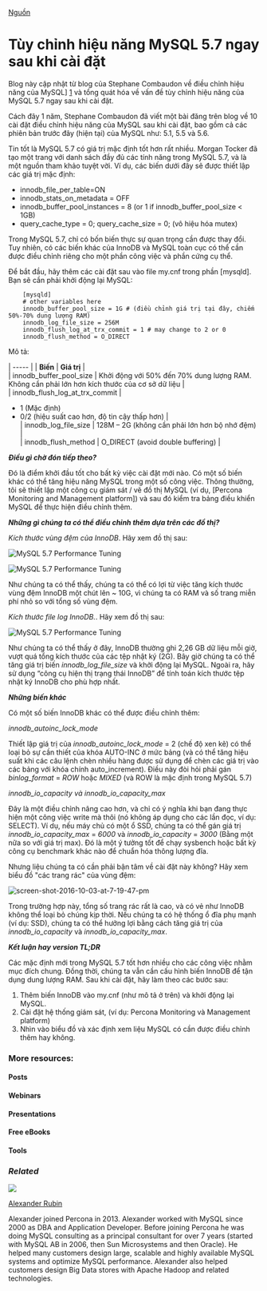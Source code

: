 
[Nguồn](https://www.percona.com/blog/2016/10/12/mysql-5-7-performance-tuning-immediately-after-installation/ "Permalink to MySQL 5.7 Performance Tuning Immediately After Installation")

# Tùy chỉnh hiệu năng MySQL 5.7 ngay sau khi cài đặt

Blog này cập nhật từ blog của Stephane Combaudon về điều chỉnh hiệu năng của MySQL] [1] và tổng quát hóa về vấn đề tùy chỉnh hiệu năng của MySQL 5.7 ngay sau khi cài đặt.

Cách đây 1 năm, Stephane Combaudon đã viết một bài đăng trên blog về 10 cài đặt điều chỉnh hiệu năng của MySQL sau khi cài đặt, bao gồm cả các phiên bản trước đây (hiện tại) của MySQL như: 5.1, 5.5 và 5.6.

Tin tốt là MySQL 5.7 có giá trị mặc định tốt hơn rất nhiều. Morgan Tocker đã tạo một trang với danh sách đầy đủ các tính năng trong MySQL 5.7, và là một nguồn tham khảo tuyệt vời. Ví dụ, các biến dưới đây sẽ được thiết lập các giá trị mặc định: 

* innodb_file_per_table=ON
* innodb_stats_on_metadata = OFF
* innodb_buffer_pool_instances = 8 (or 1 if innodb_buffer_pool_size < 1GB)
* query_cache_type = 0; query_cache_size = 0; (vô hiệu hóa mutex)

Trong MySQL 5.7, chỉ có bốn biến thực sự quan trọng cần được thay đổi. Tuy nhiên, có các biến khác của InnoDB và MySQL toàn cục có thể cần được điều chỉnh riêng cho một phần công việc và phần cứng cụ thể.

Để bắt đầu, hãy thêm các cài đặt sau vào file my.cnf trong phần [mysqld]. Bạn sẽ cần phải khởi động lại MySQL:

```
    [mysqld]
    # other variables here
    innodb_buffer_pool_size = 1G # (điều chỉnh giá trị tại đây, chiếm 50%-70% dung lượng RAM)
    innodb_log_file_size = 256M
    innodb_flush_log_at_trx_commit = 1 # may change to 2 or 0
    innodb_flush_method = O_DIRECT
```
Mô tả:

| ----- |
| **Biến** |  **Giá trị** |  
| innodb_buffer_pool_size |  Khởi động với 50% đến 70% dung lượng RAM. Không cần phải lớn hơn kích thước của cơ sở dữ liệu |  
| innodb_flush_log_at_trx_commit | 

* 1   (Mặc định)
* 0/2 (hiệu suất cao hơn, độ tin cậy thấp hơn)
 |  
| innodb_log_file_size |  128M – 2G (không cần phải lớn hơn bộ nhớ đệm) |  
| innodb_flush_method |  O_DIRECT (avoid double buffering) | 

_**Điều gì chờ đón tiếp theo?**_

Đó là điểm khởi đầu tốt cho bất kỳ việc cài đặt mới nào. Có một số biến khác có thể tăng hiệu năng MySQL trong một số công việc. Thông thường, tôi sẽ thiết lập một công cụ giám sát / vẽ đồ thị MySQL (ví dụ, [Percona Monitoring and Management platform]) và sau đó kiểm tra bảng điều khiển MySQL để thực hiện điều chỉnh thêm.

_**Những gì chúng ta có thể điều chỉnh thêm dựa trên các đồ thị?**_

_Kích thước vùng đệm của InnoDB_. Hãy xem đồ thị sau:

![MySQL 5.7 Performance Tuning][4]

![MySQL 5.7 Performance Tuning][5]

Như chúng ta có thể thấy, chúng ta có thể có lợi từ việc tăng kích thước vùng đệm InnoDB một chút lên ~ 10G, vì chúng ta có RAM và số trang miễn phí nhỏ so với tổng số vùng đệm.

_Kích thước file log InnoDB._. Hãy xem đồ thị sau:

![MySQL 5.7 Performance Tuning][6]

Như chúng ta có thể thấy ở đây, InnoDB thường ghi 2,26 GB dữ liệu mỗi giờ, vượt quá tổng kích thước của các tệp nhật ký (2G). Bây giờ chúng ta có thể tăng giá trị biến _innodb_log_file_size_ và khởi động lại MySQL. Ngoài ra, hãy sử dụng “công cụ hiện thị trạng thái InnoDB” để tính toán kích thước tệp nhật ký InnoDB cho phù hợp nhất.

_**Những biến khác**_

Có một số biến InnoDB khác có thể được điều chỉnh thêm:

_innodb_autoinc_lock_mode_

Thiết lập giá trị của _innodb_autoinc_lock_mode_ = 2 (chế độ xen kẽ) có thể loại bỏ sự cần thiết của khóa AUTO-INC ở mức bảng (và có thể tăng hiệu suất khi các câu lệnh chèn nhiều hàng được sử dụng để chèn các giá trị vào các bảng với khóa chính auto_increment). Điều này đòi hỏi phải gán  _binlog_format_ = _ROW_ hoặc _MIXED_ (và ROW là mặc định trong MySQL 5.7)

_innodb_io_capacity _và_ innodb_io_capacity_max_

Đây là một điều chỉnh nâng cao hơn, và chỉ có ý nghĩa khi bạn đang thực hiện một công việc write mà thôi (nó không áp dụng cho các lần đọc, ví dụ: SELECT). Ví dụ, nếu máy chủ có một ổ SSD, chúng ta có thể gán giá trị _innodb_io_capacity_max_ = _6000_ và _innodb_io_capacity_ = _3000_ (Bằng một nữa so với giá trị max). Đó là một ý tưởng tốt để chạy sysbench hoặc bất kỳ công cụ benchmark khác nào để chuẩn hóa thông lượng đĩa.

Nhưng liệu chúng ta có cần phải bận tâm về cài đặt này không? Hãy xem biểu đồ "các trang rác" của vùng đệm:

![screen-shot-2016-10-03-at-7-19-47-pm][10]

Trong trường hợp này, tổng số trang rác rất là cao, và có vẻ như InnoDB không thể loại bỏ chúng kịp thời. Nếu chúng ta có hệ thống ổ đĩa phụ mạnh (ví dụ:  SSD), chúng ta có thể hưởng lợi bằng cách tăng giá trị của _innodb_io_capacity_ và _innodb_io_capacity_max_.

_**Kết luận hay version TL;DR**_

Các mặc định mới trong MySQL 5.7 tốt hơn nhiều cho các công việc nhằm mục đích chung. Đồng thời, chúng ta vẫn cần cấu hình biến InnoDB để tận dụng dung lượng RAM. Sau khi cài đặt, hãy làm theo các bước sau:

1. Thêm biến InnoDB vào my.cnf (như mô tả ở trên) và khởi động lại MySQL.
2. Cài đặt hệ thống giám sát, (ví dụ: Percona Monitoring và Management platform)
3. Nhìn vào biểu đồ và xác định xem liệu MySQL có cần được điều chỉnh thêm hay không.

### More resources:

#### Posts

#### Webinars

#### Presentations

#### Free eBooks

#### Tools

### _Related_

![][11]

[Alexander Rubin][12]

Alexander joined Percona in 2013. Alexander worked with MySQL since 2000 as DBA and Application Developer. Before joining Percona he was doing MySQL consulting as a principal consultant for over 7 years (started with MySQL AB in 2006, then Sun Microsystems and then Oracle). He helped many customers design large, scalable and highly available MySQL systems and optimize MySQL performance. Alexander also helped customers design Big Data stores with Apache Hadoop and related technologies.

[1]: https://www.percona.com/blog/2014/01/28/10-mysql-performance-tuning-settings-after-installation/
[2]: http://www.thecompletelistoffeatures.com/
[3]: http://pmmdemo.percona.com
[4]: https://www.percona.com/blog/wp-content/uploads/2016/10/Screen-Shot-2016-10-03-at-12.49.22-PM.png
[5]: https://www.percona.com/blog/wp-content/uploads/2016/10/Screen-Shot-2016-10-03-at-12.48.13-PM.png
[6]: https://www.percona.com/blog/wp-content/uploads/2016/10/Screen-Shot-2016-10-03-at-12.43.52-PM.png
[7]: https://www.percona.com/blog/2008/11/21/how-to-calculate-a-good-innodb-log-file-size/
[8]: http://dev.mysql.com/doc/refman/5.7/en/innodb-auto-increment-handling.html
[9]: http://dev.mysql.com/doc/refman/5.7/en/glossary.html#glos_dirty_page
[10]: https://www.percona.com/blog/wp-content/uploads/2016/10/Screen-Shot-2016-10-03-at-7.19.47-PM.png
[11]: https://secure.gravatar.com/avatar/79877aeedbd68531a30468cd771d5d07?s=84&d=mm&r=g
[12]: https://www.percona.com/blog/author/alexanderrubin/
